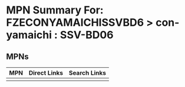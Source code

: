 



# MPN Summary For: FZECONYAMAICHISSVBD6 > con-yamaichi : SSV-BD06

## MPNs
  

|MPN|Direct Links|Search Links|
| :--- | :--- | :--- |
||||
